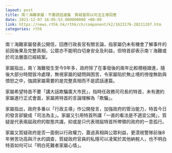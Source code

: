```yaml
---
layout: post
title: 南丫海難家屬：不要謊話連篇　質疑當局以司法主導回應
date: 2021-12-07 16:05:53.000000000 +08:00
link: https://news.rthk.hk/rthk/ch/component/k2/1623176-20211207.htm
categories: rthk
---
```


南丫海難家屬發表公開信，回應行政長官有關言論，指家屬仍未有機會了解事件的前因後果及完整真相，公眾亦不能明白切身安全及利益，但特首卻表示南丫海難或於司法層面已經結案。

家屬指出，南丫海難發生至今9年多，政府除了在事發後的兩年比較積極跟進，隨後大部分時間皆冷處理，無視家屬的疑問與困苦，令家屬陷於無止境的徬徨無助與憤怒之中，強調家屬需要的是完整真相而不是謊話連篇。

家屬希望特首不要「講大話欺騙廣大市民」，指時任政務司司長的特首，未有邀約家屬進行正式會面，家屬將特首的言論理解為「欺騙」。

家屬指出，政府多番以「行政主導」作公開發言，加強政府的管治能力，特首今日的發言卻變成「司法為主」。家屬又引用特首所講「一直的看法是不適宜公開」，質疑是代表兩屆政府的取態共識，抑或是只代表現屆特首所帶領的政府的一意孤行。

家屬又質疑政府是否一面倒以行政權力，蓋過真相與公眾利益，更漠視警隊前後8年勞苦功高與汗水的調查，質疑政府官員的私隱可以凌駕於其他納稅人，也不明白特首如何可以「明白死難者家屬心情」。
